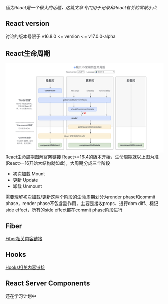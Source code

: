*因为React是一个很大的话题，这篇文章专门用于记录和React有关的零散小点*

## React version
讨论的版本号限于 v16.8.0 <= version <= v17.0.0-alpha

## React生命周期
![React生命周期图解](./reactLifeCycle.png)
[React生命周期图解官网链接](https://projects.wojtekmaj.pl/React-lifecycle-methods-diagram/)
React>=16.4的版本开始，生命周期就以上图为准(React>=16开始大结构就如此)，大周期分成三个阶段
 - 初次加载 Mount
 - 更新 Update
 - 卸载 Unmount

需要理解初次加载/更新这两个阶段的生命周期划分为render phase和commit phase，render phase不包含副作用，主要是接收props、进行dom diff、标记side effect，所有的side effect都在commit phase阶段进行

## Fiber
[Fiber相关内容链接](3rdlib/react/fiber.md)

## Hooks
[Hooks相关内容链接](3rdlib/react/hooks.md)

## React Server Components
还在学习计划中